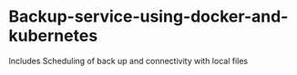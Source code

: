 # Backup-service-using-docker-and-kubernetes
Includes Scheduling of back up and connectivity with local files
